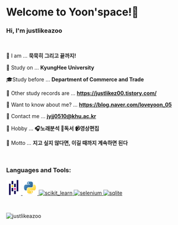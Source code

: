 <h1 align="left">Welcome to Yoon'space!👋 

<h3 align="left"> Hi, I'm justlikeazoo </h3>
&nbsp;
&nbsp; 

🌟 I am ... **묵묵히 그리고 끝까지!**
 
🏫 Study on ... **KyungHee University**

🎓Study before ... **Department of Commerce and Trade**

📝 Other study records are ... **https://justlikez00.tistory.com/**

💬 Want to know about me? ... **https://blog.naver.com/loveyoon_05**

📱 Contact me ... **jyjj0510@khu.ac.kr**

🌳 Hobby ... 	**🎧노래분석 📖독서 📹영상편집**

🌰 Motto ... **지고 싶지 않다면, 이길 때까지 계속하면 된다**

&nbsp; 
&nbsp; 
<h3 align="left">Languages and Tools:</h3>
<p align="left"> <a href="https://pandas.pydata.org/" target="_blank" rel="noreferrer"> <img src="https://raw.githubusercontent.com/devicons/devicon/2ae2a900d2f041da66e950e4d48052658d850630/icons/pandas/pandas-original.svg" alt="pandas" width="40" height="40"/> </a> <a href="https://www.python.org" target="_blank" rel="noreferrer"> <img src="https://raw.githubusercontent.com/devicons/devicon/master/icons/python/python-original.svg" alt="python" width="40" height="40"/> </a> <a href="https://scikit-learn.org/" target="_blank" rel="noreferrer"> <img src="https://upload.wikimedia.org/wikipedia/commons/0/05/Scikit_learn_logo_small.svg" alt="scikit_learn" width="40" height="40"/> </a> <a href="https://www.selenium.dev" target="_blank" rel="noreferrer"> <img src="https://raw.githubusercontent.com/detain/svg-logos/780f25886640cef088af994181646db2f6b1a3f8/svg/selenium-logo.svg" alt="selenium" width="40" height="40"/> </a> <a href="https://www.sqlite.org/" target="_blank" rel="noreferrer"> <img src="https://www.vectorlogo.zone/logos/sqlite/sqlite-icon.svg" alt="sqlite" width="40" height="40"/> </a> </p>
&nbsp; 
&nbsp; 

<p>&nbsp;<img align="left" src="https://github-readme-stats.vercel.app/api?username=justlikeazoo&show_icons=true&theme=graywhite&locale=en" alt="justlikeazoo" /></p>

